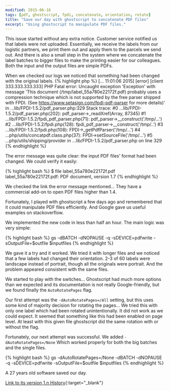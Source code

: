 ```yaml
---
modified: 2015-06-16
tags: [pdf, ghostscript, fpdi, concatenate, orientation, rotate]
title: "Save our day with ghostscript to concatenate PDF files"
excerpt: "Using ghostscript to manipulate PDF files."
---
```

This issue started without any extra notice.
Customer service notified us that labels were not uploaded.
Essentially, we receive the labels from our logistic partners, we print them out and apply them to the parcels we send out.
And there is also a small step in the system where we concatenate the label batches to bigger files to make
the printing easier for our colleagues.
Both the input and the output files are simple PDFs.

When we checked our logs we noticed that something had been changed with the original labels.
{% highlight php %}
[... 11:01:06 2015] [error] [client 333.333.333.333] PHP Fatal error:
Uncaught exception 'Exception' with message 'This document (/tmp/label_55a780e22172f.pdf) probably uses a compression technique which is not supported by the free parser shipped with FPDI. (See https://www.setasign.com/fpdi-pdf-parser for more details)' in
...lib/FPDI-1.5.2/pdf_parser.php:329
Stack trace:
#0 ...lib/FPDI-1.5.2/pdf_parser.php(202): pdf_parser->_readXref(Array, 87345)
#1 ...lib/FPDI-1.5.2/fpdi_pdf_parser.php(71): pdf_parser->__construct('/tmp/...')
#2 ...lib/FPDI-1.5.2/fpdi.php(128): fpdi_pdf_parser->__construct('/tmp/..')
#3 ...lib/FPDI-1.5.2/fpdi.php(108): FPDI->_getPdfParser('/tmp/...')
#4 ...php/utils/concatpdf.class.php(37): FPDI->setSourceFile('/tmp/...')
#5 ...php/utils/shipping/provider in ...lib/FPDI-1.5.2/pdf_parser.php on line 329
{% endhighlight %}

The error message was quite clear: the input PDF files' format had been changed.
We could verify it easily:

{% highlight bash %}
$ file label_55a780e22172f.pdf
label_55a780e22172f.pdf: PDF document, version 1.7
{% endhighlight %}

We checked the link the error message mentioned...
They have a commercial add-on to open PDF files higher than 1.4.

Fortunately, I played with ghostscript a few days ago and remembered that it could manipulate PDF files efficiently.
And Google gave us useful examples on stackoverflow.

We implemented the new code in less than half an hour. The main logic was very simple:

{% highlight bash %}
gs -dBATCH -dNOPAUSE -q -sDEVICE=pdfwrite -sOutputFile=$outfile $inputfiles
{% endhighlight %}

We gave it a try and it worked.
We tried it with longer files and we noticed that a few labels had changed their orientation.
2-3 of 60 labels were landscape instead of portrait, though all the originals were portrait.
And the problem appeared consistent with the same files.

We started to play with the switches... Ghostscript had much more options than we expected and its documentation is not really
Google-friendly, but we found finally the `AutoRotatePages` flag.

Our first attempt was the `-dAutoRotatePages=/All` setting, but this uses some kind of majority decision for rotating the pages...
We tried this with only one label which had been rotated unintentionally.
It did not work as we could expect.
It seemed that something like this had been enabled on page level.
At least with this given file ghostscript did the same rotation with or without the flag.

Fortunately, our next attempt was successful.
We added `-dAutoRotatePages=/None`
Which worked properly for both the big batches and the single files.

{% highlight bash %}
gs -dAutoRotatePages=/None -dBATCH -dNOPAUSE -q -sDEVICE=pdfwrite -sOutputFile=$outfile $inputfiles
{% endhighlight %}

A 27 years old software saved our day.

[Link to its version 1.n History](http://ghostscript.com/doc/current/History1.htm#Version1.0){:target="_blank"}
